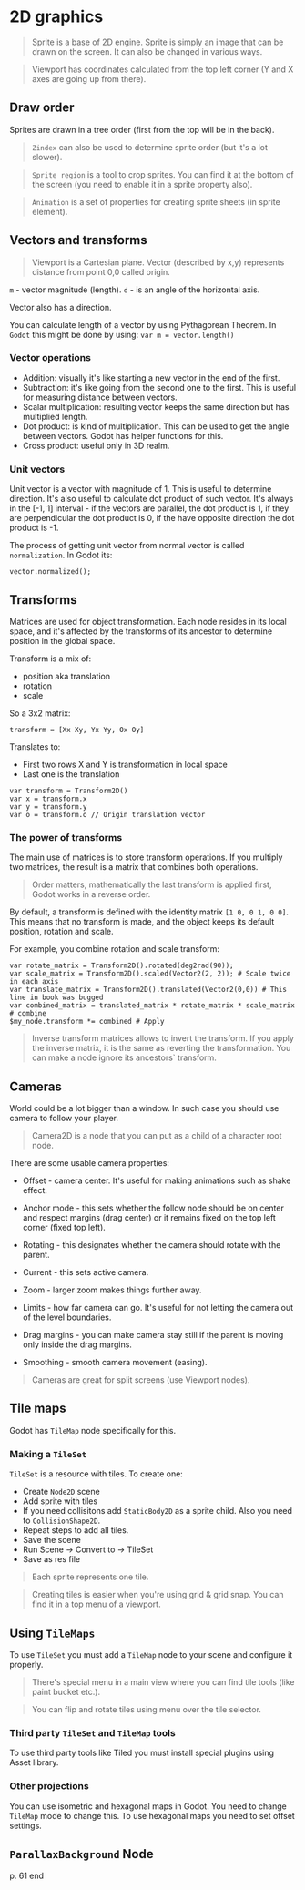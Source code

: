 # 2D graphics

> Sprite is a base of 2D engine. Sprite is simply an image that can be drawn on the screen. It can also be changed in various ways. 

> Viewport has coordinates calculated from the top left corner (Y and X axes are going up from there).

## Draw order

Sprites are drawn in a tree order (first from the top will be in the back).

> `Zindex` can also be used to determine sprite order (but it's a lot slower).

> `Sprite region` is a tool to crop sprites. You can find it at the bottom of the screen (you need to enable it in a sprite property also).

> `Animation` is a set of properties for creating sprite sheets (in sprite element).

## Vectors and transforms

> Viewport is a Cartesian plane. Vector (described by x,y) represents distance from point 0,0 called origin. 

`m` - vector magnitude (length).
`d` - is an angle of the horizontal axis.

Vector also has a direction.

You can calculate length of a vector by using Pythagorean Theorem. In `Godot` this might be done by using: `var m = vector.length()`

### Vector operations

* Addition: visually it's like starting a new vector in the end of the first.
* Subtraction: it's like going from the second one to the first. This is useful for measuring distance between vectors.
* Scalar multiplication: resulting vector keeps the same direction but has multiplied length.
* Dot product: is kind of multiplication. This can be used to get the angle between vectors. Godot has helper functions for this. 
* Cross product: useful only in 3D realm. 

### Unit vectors

Unit vector is a vector with magnitude of 1. This is useful to determine direction. It's also useful to calculate dot product of such vector. It's always in the [-1, 1] interval - if the vectors are parallel, the dot product is 1, if they are perpendicular the dot product is 0, if the have opposite direction the dot product is -1. 

The process of getting unit vector from normal vector is called `normalization`. In Godot its:

```
vector.normalized();
```

## Transforms

Matrices are used for object transformation. Each node resides in its local space, and it's affected by the transforms of its ancestor to determine position in the global space.

Transform is a mix of:
* position aka translation
* rotation
* scale

So a 3x2 matrix:

```
transform = [Xx Xy, Yx Yy, Ox Oy]
```

Translates to:
* First two rows X and Y is transformation in local space
* Last one is the translation

```
var transform = Transform2D()
var x = transform.x
var y = transform.y
var o = transform.o // Origin translation vector
```

### The power of transforms

The main use of matrices is to store transform operations. If you multiply two matrices, the result is a matrix that combines both operations. 

> Order matters, mathematically the last transform is applied first, Godot works in a reverse order. 


By default, a transform is defined with the identity matrix `[1 0, 0 1, 0 0]`. This means that no transform is made, and the object keeps its default position, rotation and scale.

For example, you combine rotation and scale transform:

```
var rotate_matrix = Transform2D().rotated(deg2rad(90));
var scale_matrix = Transform2D().scaled(Vector2(2, 2)); # Scale twice in each axis
var translate_matrix = Transform2D().translated(Vector2(0,0)) # This line in book was bugged
var combined_matrix = translated_matrix * rotate_matrix * scale_matrix # combine
$my_node.transform *= combined # Apply
```

> Inverse transform matrices allows to invert the transform. If you apply the inverse matrix, it is the same as reverting the transformation. You can make a node ignore its ancestors` transform. 

## Cameras

World could be a lot bigger than a window. In such case you should use camera to follow your player. 

> Camera2D is a node that you can put as a child of a character root node.

There are some usable camera properties:

* Offset - camera center. It's useful for making animations such as shake effect. 

* Anchor mode - this sets whether the follow node should be on center and respect margins (drag center) or it remains fixed on the top left corner (fixed top left).

* Rotating - this designates whether the camera should rotate with the parent.

* Current - this sets active camera.

* Zoom - larger zoom makes things further away.

* Limits - how far camera can go. It's useful for not letting the camera out of the level boundaries.

* Drag margins - you can make camera stay still if the parent is moving only inside the drag margins. 

* Smoothing - smooth camera movement (easing).

> Cameras are great for split screens (use Viewport nodes).

## Tile maps

Godot has `TileMap` node specifically for this.

### Making a `TileSet`

`TileSet` is a resource with tiles. To create one:

* Create `Node2D` scene
* Add sprite with tiles
* If you need collisitons add `StaticBody2D` as a sprite child. Also you need to `CollisionShape2D`.
* Repeat steps to add all tiles. 
* Save the scene
* Run Scene -> Convert to -> TileSet
* Save as res file

> Each sprite represents one tile.

> Creating tiles is easier when you're using grid & grid snap. You can find it in a top menu of a viewport.

## Using `TileMaps`

To use `TileSet` you must add a `TileMap` node to your scene and configure it properly.

> There's special menu in a main view where you can find tile tools (like paint bucket etc.).

> You can flip and rotate tiles using menu over the tile selector.

### Third party `TileSet` and `TileMap` tools

To use third party tools like Tiled you must install special plugins using Asset library.

### Other projections

You can use isometric and hexagonal maps in Godot. You need to change `TileMap` mode to change this. To use hexagonal maps you need to set offset settings.

## `ParallaxBackground` Node

p. 61 end